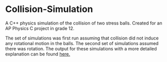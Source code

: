 # Collision-Simulation
 A C++ physics simulation of the collision of two stress balls. Created for an AP Physics C project in grade 12. 

The set of simulations was first run assuming that collision did not induce any rotational motion in the balls. The second set of simulations assumed there was rotation. The output for these simulations with a more detailed explanation can be found [here.](output.pdf)
